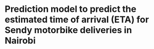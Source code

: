 # Prediction model to predict the estimated time of arrival (ETA) for Sendy motorbike deliveries in Nairobi
